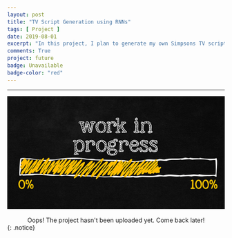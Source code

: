 ```yaml
---
layout: post
title: "TV Script Generation using RNNs"
tags: [ Project ]
date: 2019-08-01
excerpt: "In this project, I plan to generate my own Simpsons TV script using RNNs. I wish to use part of the Simpsons dataset of scripts from 27 seasons. The Neural Network built will generate a new TV script for a scene at Moe's Tavern."
comments: True
project: future
badge: Unavailable
badge-color: "red"
---
```


---

![png](/assets/img/wip.jpg)
<center> Oops! The project hasn't been uploaded yet. Come back later! </center>
{: .notice}

